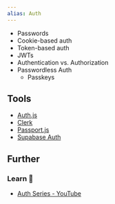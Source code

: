 ```yaml
---
alias: Auth
---
```


- Passwords
- Cookie-based auth
- Token-based auth
- JWTs
- Authentication vs. Authorization
- Passwordless Auth
    - Passkeys

## Tools

- [Auth.js](https://authjs.dev/)
- [Clerk](https://clerk.com/)
- [Passport.js](https://www.passportjs.org/)
- [Supabase Auth](https://supabase.com/auth)
## Further

### Learn 🧠

- [Auth Series - YouTube](https://invidious.tiekoetter.com/playlist?list=PLkZYeFmDuaN2pZOuMWjIfvZ6v2ZFp2jyK)